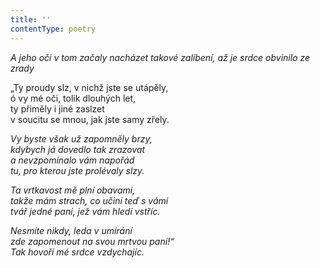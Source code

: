 ```yaml
---
title: ''
contentType: poetry
---
```


<section>

_A jeho oči v tom začaly nacházet takové zalíbení, až je srdce obvinilo ze zrady_

</section>

<section>

„Ty proudy slz, v nichž jste se utápěly,  
ó vy mé oči, tolik dlouhých let,  
ty přiměly i jiné zaslzet  
v soucitu se mnou, jak jste samy zřely.

_Vy byste však už zapomněly brzy,  
kdybych já dovedlo tak zrazovat  
a nevzpomínalo vám napořád  
tu, pro kterou jste prolévaly slzy._

</section>

<section>

_Ta vrtkavost mě plní obavami,  
takže mám strach, co učiní teď s vámi  
tvář jedné paní, jež vám hledí vstříc._

</section>

<section>

_Nesmíte nikdy, leda v umírání  
zde zapomenout na svou mrtvou paní!“  
Tak hovoří mé srdce vzdychajíc._

</section>
